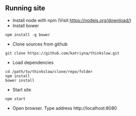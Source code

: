 ## Running site

- Install node with npm (Visit https://nodejs.org/download/)
- Install bower
```
npm install -g bower
```
- Clone sources from github
```
git clone https://github.com/katriyna/thinkslow.git
```
- Load dependencies
```
cd /path/to/thinkslow/clone/repo/folder
npm install
bower install
```
- Start site
```
npm start
```
- Open browser. Type address http://localhost:8080



